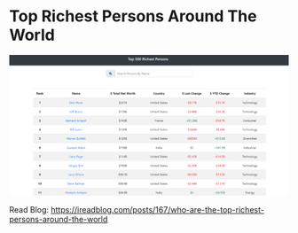 # Top Richest Persons Around The World

![Demo](demo.png)

Read Blog: https://ireadblog.com/posts/167/who-are-the-top-richest-persons-around-the-world